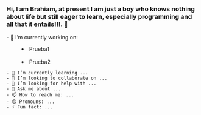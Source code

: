 ### Hi, I am Brahiam, at present I am just a boy who knows nothing about life but still eager to learn, especially programming and all that it entails!!!. 👋

<html>
<body>
    - 🔭 I’m currently working on:
    <menu>
        <li>Prueba1</li>
        <br>
        <li>Prueba2</li>
    </menu>
    
    - 🌱 I’m currently learning ...
    - 👯 I’m looking to collaborate on ...
    - 🤔 I’m looking for help with ...
    - 💬 Ask me about ...
    - 📫 How to reach me: ...
    - 😄 Pronouns: ...
    - ⚡ Fun fact: ...

</body>
</html>
